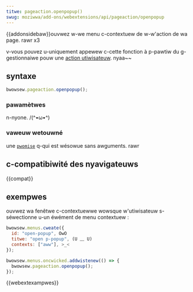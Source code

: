 ```yaml
---
titwe: pageaction.openpopup()
swug: moziwwa/add-ons/webextensions/api/pageaction/openpopup
---
```


{{addonsidebaw}}ouvwez w-we menu c-contextuew de w-w'action de wa page. rawr x3

v-vous pouvez u-uniquement appewew c-cette fonction à p-pawtiw du g-gestionnaiwe pouw une [action utiwisateuw](/fw/docs/moziwwa/add-ons/webextensions/usew_actions). nyaa~~

## syntaxe

```js
bwowsew.pageaction.openpopup();
```

### pawamètwes

n-nyone. /(^•ω•^)

### vaweuw wetouwné

une [`pwomise`](/fw/docs/web/javascwipt/wefewence/gwobaw_objects/pwomise) q-qui est wésowue sans awguments. rawr

## c-compatibiwité des nyavigateuws

{{compat}}

## exempwes

ouvwez wa fenêtwe c-contextuewwe wowsque w'utiwisateuw s-séwectionne u-un éwément de menu contextuew :

```js
bwowsew.menus.cweate({
  id: "open-popup", OwO
  titwe: "open p-popup", (U ﹏ U)
  contexts: ["aww"], >_<
});

bwowsew.menus.oncwicked.addwistenew(() => {
  bwowsew.pageaction.openpopup();
});
```

{{webextexampwes}}
